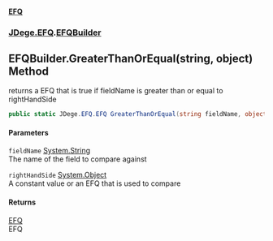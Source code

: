 #### [EFQ](index 'index')
### [JDege.EFQ](JDege_EFQ 'JDege.EFQ').[EFQBuilder](EFQBuilder 'JDege.EFQ.EFQBuilder')
## EFQBuilder.GreaterThanOrEqual(string, object) Method
returns a EFQ that is true if fieldName is greater than or equal to rightHandSide  
```csharp
public static JDege.EFQ.EFQ GreaterThanOrEqual(string fieldName, object rightHandSide);
```
#### Parameters
<a name='JDege_EFQ_EFQBuilder_GreaterThanOrEqual(string_object)_fieldName'></a>
`fieldName` [System.String](https://docs.microsoft.com/en-us/dotnet/api/System.String 'System.String')  
The name of the field to compare against
  
<a name='JDege_EFQ_EFQBuilder_GreaterThanOrEqual(string_object)_rightHandSide'></a>
`rightHandSide` [System.Object](https://docs.microsoft.com/en-us/dotnet/api/System.Object 'System.Object')  
A constant value or an EFQ that is used to compare
  
#### Returns
[EFQ](EFQ 'JDege.EFQ.EFQ')  
EFQ
